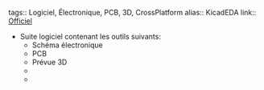 tags:: Logiciel, Électronique, PCB, 3D, CrossPlatform
alias:: KicadEDA
link:: [Officiel](https://www.kicad.org/)

- Suite logiciel contenant les outils suivants:
	- Schéma électronique
	- PCB
	- Prévue 3D
	-
	-